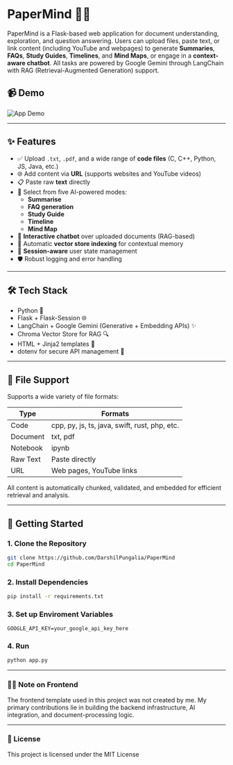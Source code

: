 # PaperMind 🧠📄

PaperMind is a Flask-based web application for document understanding, exploration, and question answering. Users can upload files, paste text, or link content (including YouTube and webpages) to generate **Summaries**, **FAQs**, **Study Guides**, **Timelines**, and **Mind Maps**, or engage in a **context-aware chatbot**. All tasks are powered by Google Gemini through LangChain with RAG (Retrieval-Augmented Generation) support.

## 📹 Demo

![App Demo](demo.gif)

---

## ✨ Features

- ✅ Upload `.txt`, `.pdf`, and a wide range of **code files** (C, C++, Python, JS, Java, etc.)
- 🌐 Add content via **URL** (supports websites and YouTube videos)
- 📋 Paste raw **text** directly
- 🧠 Select from five AI-powered modes:
  - **Summarise**
  - **FAQ generation**
  - **Study Guide**
  - **Timeline**
  - **Mind Map**
- 💬 **Interactive chatbot** over uploaded documents (RAG-based)
- 🧾 Automatic **vector store indexing** for contextual memory
- 🔐 **Session-aware** user state management
- 🛡️ Robust logging and error handling

---

## 🛠 Tech Stack

- Python 🐍
- Flask + Flask-Session 🌐
- LangChain + Google Gemini (Generative + Embedding APIs) ✨
- Chroma Vector Store for RAG 🔍
- HTML + Jinja2 templates 📄
- dotenv for secure API management 🔑

---

## 🧰 File Support

Supports a wide variety of file formats:

| Type     | Formats |
|----------|---------|
| Code     | cpp, py, js, ts, java, swift, rust, php, etc. |
| Document | txt, pdf |
| Notebook | ipynb |
| Raw Text | Paste directly |
| URL      | Web pages, YouTube links |

All content is automatically chunked, validated, and embedded for efficient retrieval and analysis.

---

## 🚀 Getting Started

### 1. Clone the Repository

```bash
git clone https://github.com/DarshilPungalia/PaperMind
cd PaperMind
```

### 2. Install Dependencies

```bash
pip install -r requirements.txt
```

### 3. Set up Enviroment Variables

```env
GOOGLE_API_KEY=your_google_api_key_here
```

### 4. Run

```bash
python app.py
```

---

### 🙋‍♂️ Note on Frontend

The frontend template used in this project was not created by me. My primary contributions lie in building the backend infrastructure, AI integration, and document-processing logic.

---

### 📜 License

This project is licensed under the MIT License
